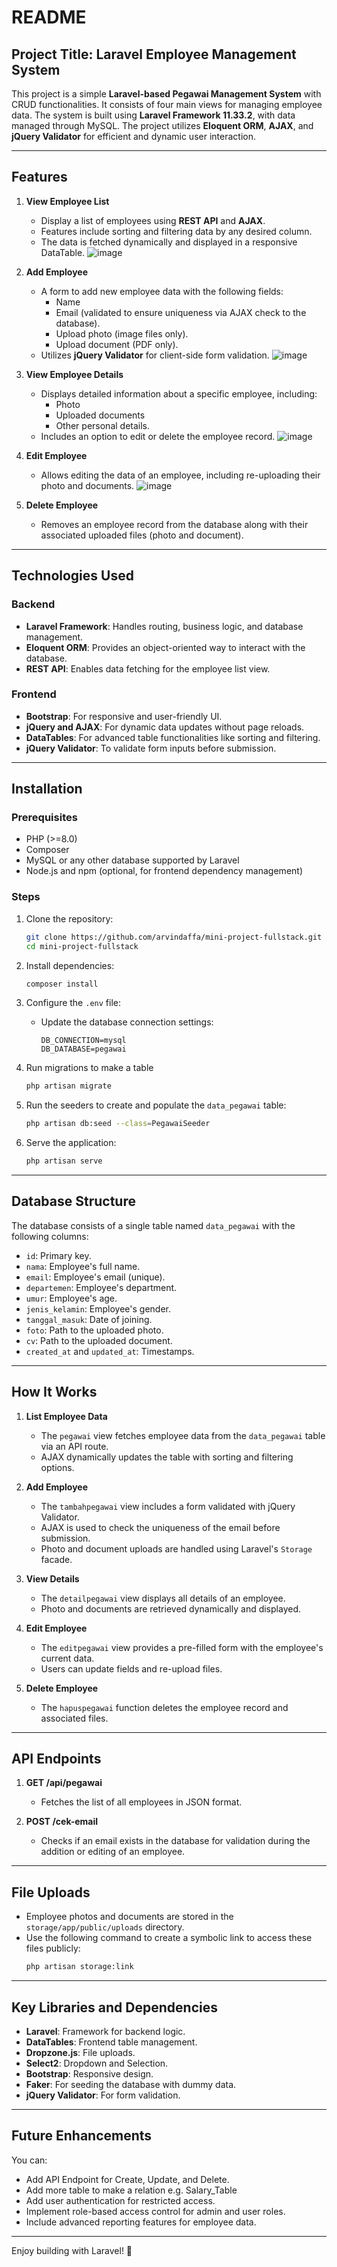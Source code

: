 # README

## Project Title: Laravel Employee Management System

This project is a simple **Laravel-based Pegawai Management System** with CRUD functionalities. It consists of four main views for managing employee data. The system is built using **Laravel Framework 11.33.2**, with data managed through MySQL. The project utilizes **Eloquent ORM**, **AJAX**, and **jQuery Validator** for efficient and dynamic user interaction.

---

## Features

1. **View Employee List**
   - Display a list of employees using **REST API** and **AJAX**.
   - Features include sorting and filtering data by any desired column.
   - The data is fetched dynamically and displayed in a responsive DataTable.
     ![image](https://github.com/user-attachments/assets/96418763-fbee-4b4c-a9f9-c93a7bea4889)


2. **Add Employee**
   - A form to add new employee data with the following fields:
     - Name
     - Email (validated to ensure uniqueness via AJAX check to the database).
     - Upload photo (image files only).
     - Upload document (PDF only).
   - Utilizes **jQuery Validator** for client-side form validation.
     ![image](https://github.com/user-attachments/assets/33ff1b50-cab2-49b1-a474-c92aff764839)


3. **View Employee Details**
   - Displays detailed information about a specific employee, including:
     - Photo
     - Uploaded documents
     - Other personal details.
   - Includes an option to edit or delete the employee record.
     ![image](https://github.com/user-attachments/assets/42629372-22bc-485f-852e-9b5f5fece727)


4. **Edit Employee**
   - Allows editing the data of an employee, including re-uploading their photo and documents.
     ![image](https://github.com/user-attachments/assets/a72c9f9d-8808-416a-b4d6-43a91d7f73db)


5. **Delete Employee**
   - Removes an employee record from the database along with their associated uploaded files (photo and document).

---

## Technologies Used

### Backend
- **Laravel Framework**: Handles routing, business logic, and database management.
- **Eloquent ORM**: Provides an object-oriented way to interact with the database.
- **REST API**: Enables data fetching for the employee list view.

### Frontend
- **Bootstrap**: For responsive and user-friendly UI.
- **jQuery and AJAX**: For dynamic data updates without page reloads.
- **DataTables**: For advanced table functionalities like sorting and filtering.
- **jQuery Validator**: To validate form inputs before submission.

---

## Installation

### Prerequisites
- PHP (>=8.0)
- Composer
- MySQL or any other database supported by Laravel
- Node.js and npm (optional, for frontend dependency management)

### Steps
1. Clone the repository:
   ```bash
   git clone https://github.com/arvindaffa/mini-project-fullstack.git
   cd mini-project-fullstack
   ```

2. Install dependencies:
   ```bash
   composer install
   ```

3. Configure the `.env` file:
   - Update the database connection settings:
     ```
     DB_CONNECTION=mysql
     DB_DATABASE=pegawai
     ```

4. Run migrations to make a table
   ```bash
   php artisan migrate
   ```
   
5. Run the  seeders to create and populate the `data_pegawai` table:
   ```bash
   php artisan db:seed --class=PegawaiSeeder
   ```

6. Serve the application:
   ```bash
   php artisan serve
   ```

---

## Database Structure

The database consists of a single table named `data_pegawai` with the following columns:
- `id`: Primary key.
- `nama`: Employee's full name.
- `email`: Employee's email (unique).
- `departemen`: Employee's department.
- `umur`: Employee's age.
- `jenis_kelamin`: Employee's gender.
- `tanggal_masuk`: Date of joining.
- `foto`: Path to the uploaded photo.
- `cv`: Path to the uploaded document.
- `created_at` and `updated_at`: Timestamps.

---

## How It Works

1. **List Employee Data**
   - The `pegawai` view fetches employee data from the `data_pegawai` table via an API route.
   - AJAX dynamically updates the table with sorting and filtering options.

2. **Add Employee**
   - The `tambahpegawai` view includes a form validated with jQuery Validator.
   - AJAX is used to check the uniqueness of the email before submission.
   - Photo and document uploads are handled using Laravel's `Storage` facade.

3. **View Details**
   - The `detailpegawai` view displays all details of an employee.
   - Photo and documents are retrieved dynamically and displayed.

4. **Edit Employee**
   - The `editpegawai` view provides a pre-filled form with the employee's current data.
   - Users can update fields and re-upload files.

5. **Delete Employee**
   - The `hapuspegawai` function deletes the employee record and associated files.

---

## API Endpoints

1. **GET /api/pegawai**
   - Fetches the list of all employees in JSON format.

2. **POST /cek-email**
   - Checks if an email exists in the database for validation during the addition or editing of an employee.

---

## File Uploads

- Employee photos and documents are stored in the `storage/app/public/uploads` directory.
- Use the following command to create a symbolic link to access these files publicly:
  ```bash
  php artisan storage:link
  ```

---

## Key Libraries and Dependencies

- **Laravel**: Framework for backend logic.
- **DataTables**: Frontend table management.
- **Dropzone.js**: File uploads.
- **Select2**: Dropdown and Selection.
- **Bootstrap**: Responsive design.
- **Faker**: For seeding the database with dummy data.
- **jQuery Validator**: For form validation.

---

## Future Enhancements
You can:
- Add API Endpoint for Create, Update, and Delete.
- Add more table to make a relation e.g. Salary_Table
- Add user authentication for restricted access.
- Implement role-based access control for admin and user roles.
- Include advanced reporting features for employee data.

---

Enjoy building with Laravel! 🚀
